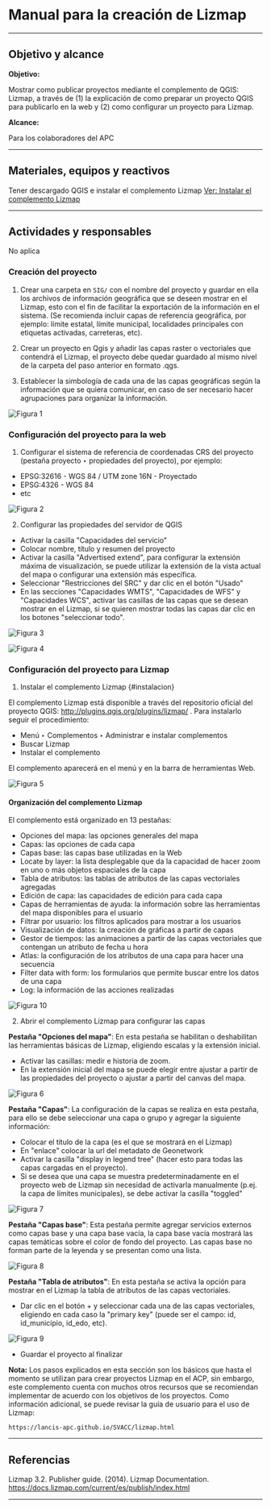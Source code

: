 ﻿# Manual para la creación de Lizmap

* * *

## Objetivo y alcance

**Objetivo:** 

Mostrar como publicar proyectos mediante el complemento de QGIS: Lizmap, a través de (1) la explicación de como preparar un proyecto QGIS para publicarlo en la web y (2) como configurar un proyecto para Lizmap.

**Alcance:** 

Para los colaboradores del APC

* * *

## Materiales, equipos y reactivos

Tener descargado QGIS e instalar el complemento Lizmap [Ver: Instalar el complemento Lizmap](#instalación)

* * *

## Actividades y responsables

No aplica

### Creación del proyecto 

1. Crear una carpeta en ```SIG/``` con el nombre del proyecto y guardar en ella los archivos de información geográfica que se deseen mostrar en el Lizmap, esto con el fin de facilitar la exportación de la información en el sistema. (Se recomienda incluir capas de referencia geográfica, por ejemplo: límite estatal, límite municipal, localidades principales con etiquetas activadas, carreteras, etc).

2. Crear un proyecto en Qgis y añadir las capas raster o vectoriales que contendrá el Lizmap, el proyecto debe quedar guardado al mismo nivel de la carpeta del paso anterior en formato .qgs.

3. Establecer la simbología de cada una de las capas geográficas según la información que se quiera comunicar, en caso de ser necesario hacer agrupaciones para organizar la información.

![Figura 1](imagen1.png)
  

### Configuración del proyecto para la web 

1. Configurar el sistema de referencia de coordenadas CRS del proyecto (pestaña proyecto ‣ propiedades del proyecto), por ejemplo:

- EPSG:32616 - WGS 84 / UTM zone 16N - Proyectado
- EPSG:4326 - WGS 84
- etc

![Figura 2](imagen2.png)


2. Configurar las propiedades del servidor de QGIS

- Activar la casilla "Capacidades del servicio"
- Colocar nombre, título y resumen del proyecto
- Activar la casilla "Advertised extend", para configurar la extensión máxima de visualización, se puede utilizar la extensión de la vista actual del mapa o configurar una extensión más específica. 
- Seleccionar "Restricciones del SRC" y dar clic en el botón "Usado"
- En las secciones "Capacidades WMTS", "Capacidades de WFS" y "Capacidades WCS", activar las casillas de las capas que se desean mostrar en el Lizmap, si se quieren mostrar todas las capas dar clic en los botones "seleccionar todo".

![Figura 3](imagen3.png)

![Figura 4](imagen4.png)


### Configuración del proyecto para Lizmap 

1. Instalar el complemento Lizmap {#instalacion}

El complemento Lizmap está disponible a través del repositorio oficial del proyecto QGIS: http://plugins.qgis.org/plugins/lizmap/ . Para instalarlo seguir el procedimiento:

- Menú ‣ Complementos ‣ Administrar e instalar complementos
- Buscar Lizmap
- Instalar el complemento

El complemento aparecerá en el menú y en la barra de herramientas Web.

![Figura 5](imagen5.png)

#### Organización del complemento Lizmap 

El complemento está organizado en 13 pestañas:

- Opciones del mapa: las opciones generales del mapa
- Capas: las opciones de cada capa
- Capas base: las capas base utilizadas en la Web
- Locate by layer: la lista desplegable que da la capacidad de hacer zoom en uno o más objetos espaciales de la capa
- Tabla de atributos: las tablas de atributos de las capas vectoriales agregadas
- Edición de capa: las capacidades de edición para cada capa
- Capas de herramientas de ayuda: la información sobre las herramientas del mapa disponibles para el usuario
- Filtrar por usuario: los filtros aplicados para mostrar a los usuarios
- Visualización de datos: la creación de gráficas a partir de capas
- Gestor de tiempos: las animaciones a partir de las capas vectoriales que contengan un atributo de fecha u hora
- Atlas: la configuración de los atributos de una capa para hacer una secuencia
- Filter data with form: los formularios que permite buscar entre los datos de una capa
- Log: la información de las acciones realizadas


![Figura 10](imagen10.PNG)

2. Abrir el complemento Lizmap para configurar las capas

__Pestaña "Opciones del mapa"__: En esta pestaña se habilitan o deshabilitan las herramientas básicas de Lizmap, eligiendo escalas y la extensión inicial.

- Activar las casillas: medir e historia de zoom. 
- En la extensión inicial del mapa se puede elegir entre ajustar a partir de las propiedades del proyecto o ajustar a partir del canvas del mapa.

![Figura 6](imagen6.png)

__Pestaña "Capas"__: La configuración de la capas se realiza en esta pestaña, para ello se debe seleccionar una capa o grupo y agregar la siguiente información:

- Colocar el título de la capa (es el que se mostrará en el Lizmap)
- En "enlace" colocar la url del metadato de Geonetwork
- Activar la casilla "display in legend tree" (hacer esto para todas las capas cargadas en el proyecto).
- Si se desea que una capa se muestra predeterminadamente en el proyecto web de Lizmap sin necesidad de activarla manualmente (p.ej. la capa de límites municipales), se debe activar la casilla "toggled"

![Figura 7](imagen7.png)


__Pestaña "Capas base"__: Esta pestaña permite agregar servicios externos como capas base y una capa base vacía, la capa base vacía mostrará las capas temáticas sobre el color de fondo del proyecto. Las capas base no forman parte de la leyenda y se presentan como una lista.

![Figura 8](imagen8.png)

__Pestaña "Tabla de atributos"__: En esta pestaña se activa la opción para mostrar en el Lizmap la tabla de atributos de las capas vectoriales.

- Dar clic en el botón + y seleccionar cada una de las capas vectoriales, eligiendo en cada caso la "primary key" (puede ser el campo: id, id_municipio, id_edo, etc).

![Figura 9](imagen9.png)

- Guardar el proyecto al finalizar 


**Nota:** Los pasos explicados en esta sección son los básicos que hasta el momento se utilizan para crear proyectos Lizmap en el ACP, sin embargo, este complemento cuenta con muchos otros recursos que se recomiendan implementar de acuerdo con los objetivos de los proyectos. Como información adicional, se puede revisar la guía de usuario para el uso de Lizmap:

```
https://lancis-apc.github.io/SVACC/lizmap.html
```

* * *

## Referencias


Lizmap 3.2. Publisher guide. (2014). Lizmap Documentation. https://docs.lizmap.com/current/es/publish/index.html

* * *
